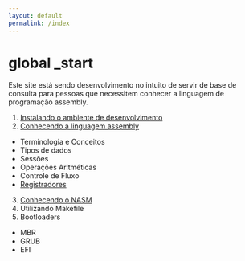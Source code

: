 ```yaml
---
layout: default
permalink: /index
---
```


# **global _start**

Este site está sendo desenvolvimento no intuito de servir de base de consulta para pessoas que necessitem conhecer a linguagem de programação assembly.

1. [Instalando o ambiente de desenvolvimento](/requisitos)
2. [Conhecendo a linguagem assembly](/linguagem)
* Terminologia e Conceitos
* Tipos de dados
* Sessões
* Operações Aritméticas
* Controle de Fluxo
* [Registradores](/linguagem#registradores)
3. [Conhecendo o NASM](/nasm)
4. Utilizando Makefile
5. Bootloaders
  - MBR
  - GRUB
  - EFI
